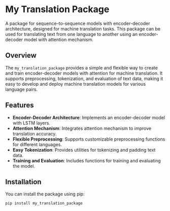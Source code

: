 # My Translation Package

A package for sequence-to-sequence models with encoder-decoder architecture, designed for machine translation tasks. This package can be used for translating text from one language to another using an encoder-decoder model with attention mechanism.

## Overview

The `my_translation_package` provides a simple and flexible way to create and train encoder-decoder models with attention for machine translation. It supports preprocessing, tokenization, and evaluation of text data, making it easy to develop and deploy machine translation models for various language pairs.

## Features

- **Encoder-Decoder Architecture**: Implements an encoder-decoder model with LSTM layers.
- **Attention Mechanism**: Integrates attention mechanism to improve translation accuracy.
- **Flexible Preprocessing**: Supports customizable preprocessing functions for different languages.
- **Easy Tokenization**: Provides utilities for tokenizing and padding text data.
- **Training and Evaluation**: Includes functions for training and evaluating the model.

## Installation

You can install the package using pip:

```sh
pip install my_translation_package
